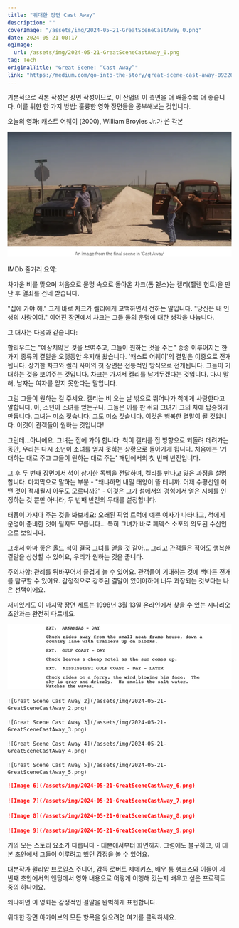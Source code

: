 ```yaml
---
title: "위대한 장면 Cast Away"
description: ""
coverImage: "/assets/img/2024-05-21-GreatSceneCastAway_0.png"
date: 2024-05-21 00:17
ogImage: 
  url: /assets/img/2024-05-21-GreatSceneCastAway_0.png
tag: Tech
originalTitle: "Great Scene: “Cast Away”"
link: "https://medium.com/go-into-the-story/great-scene-cast-away-09226a15f6a8"
---
```



기본적으로 각본 작성은 장면 작성이므로, 이 산업의 이 측면을 더 배울수록 더 좋습니다. 이를 위한 한 가지 방법: 훌륭한 영화 장면들을 공부해보는 것입니다.

오늘의 영화: 캐스트 어웨이 (2000), William Broyles Jr.가 쓴 각본

![이미지](/assets/img/2024-05-21-GreatSceneCastAway_0.png)

IMDb 줄거리 요약:

<div class="content-ad"></div>

차가운 비를 맞으며 처음으로 문명 속으로 돌아온 차크(톰 햁스)는 켈리(헬렌 헌트)을 만난 후 열쇠를 건네 받습니다.

"집에 가야 해." 그게 바로 차크가 켈리에게 고백하면서 전하는 말입니다. "당신은 내 인생의 사랑이야." 이어진 장면에서 차크는 그들 둘의 운명에 대한 생각을 나눕니다.

그 대사는 다음과 같습니다:

할리우드는 "예상치않은 것을 보여주고, 그들이 원하는 것을 주는" 종종 이루어지는 한 가지 종류의 결말을 오랫동안 유지해 왔습니다. '캐스트 어웨이'의 결말은 이중으로 전개됩니다. 상기한 차크와 켈리 사이의 첫 장면은 전통적인 방식으로 전개됩니다. 그들이 기대하는 것을 보여주는 것입니다. 차크는 가셔서 켈리를 남겨두겠다는 것입니다. 다시 말해, 남자는 여자를 얻지 못한다는 말입니다.

<div class="content-ad"></div>

그럼 그들이 원하는 걸 주세요. 켈리는 비 오는 날 밖으로 뛰어나가 척에게 사랑한다고 말합니다. 아, 소년이 소녀를 얻는구나. 그들은 이를 판 쥐되 그녀가 그의 차에 탑승하게 만듭니다. 그녀는 미소 짓습니다. 그도 미소 짓습니다. 이것은 행복한 결말이 될 것입니다. 이것이 관객들이 원하는 것입니다!

그런데...아니에요. 그녀는 집에 가야 합니다. 척이 켈리를 집 방향으로 되돌려 데려가는 동안, 우리는 다시 소년이 소녀를 얻지 못하는 상황으로 돌아가게 됩니다. 처음에는 '기대하는 대로 주고 그들이 원하는 대로 주는' 패턴에서의 첫 번째 반전입니다.

그 후 두 번째 장면에서 척이 상기한 독백을 전달하며, 켈리를 만나고 잃은 과정을 설명합니다. 마지막으로 말하는 부분 - "왜냐하면 내일 태양이 뜰 테니까. 어제 수평선엔 어떤 것이 적재될지 아무도 모르니까?" - 이것은 그가 섬에서의 경험에서 얻은 지혜를 인정하는 것 뿐만 아니라, 두 번째 반전의 무대를 설정합니다.

태풍이 가져다 주는 것을 봐보세요: 오래된 픽업 트럭에 예쁜 여자가 나타나고, 척에게 운명이 준비한 것이 될지도 모릅니다... 특히 그녀가 바로 페덱스 소포의 의도된 수신인으로 보입니다.

<div class="content-ad"></div>

그래서 아마 좋은 올드 척이 결국 그녀를 얻을 것 같아... 그리고 관객들은 적어도 행복한 결말을 상상할 수 있어요, 우리가 원하는 것을 줍니다.

주의사항: 관례를 뒤바꾸어서 즐겁게 놀 수 있어요. 관객들이 기대하는 것에 색다른 전개를 탐구할 수 있어요. 감정적으로 강조된 결말이 있어야하며 너무 과장되는 것보다는 나은 선택이에요.

재미있게도 이 마지막 장면 세트는 1998년 3월 13일 온라인에서 찾을 수 있는 시나리오 초안과는 완전히 다르네요.

![GreatSceneCastAway_1](/assets/img/2024-05-21-GreatSceneCastAway_1.png)

<div class="content-ad"></div>

```
![Great Scene Cast Away 2](/assets/img/2024-05-21-GreatSceneCastAway_2.png)

![Great Scene Cast Away 3](/assets/img/2024-05-21-GreatSceneCastAway_3.png)

![Great Scene Cast Away 4](/assets/img/2024-05-21-GreatSceneCastAway_4.png)

![Great Scene Cast Away 5](/assets/img/2024-05-21-GreatSceneCastAway_5.png)
```

<div class="content-ad"></div>

```markdown
![Image 6](/assets/img/2024-05-21-GreatSceneCastAway_6.png)

![Image 7](/assets/img/2024-05-21-GreatSceneCastAway_7.png)

![Image 8](/assets/img/2024-05-21-GreatSceneCastAway_8.png)

![Image 9](/assets/img/2024-05-21-GreatSceneCastAway_9.png)
```

<div class="content-ad"></div>

거의 모든 스토리 요소가 다릅니다 - 대본에서부터 화면까지. 그럼에도 불구하고, 이 대본 초안에서 그들이 이루려고 했던 감정을 볼 수 있어요.

대본작가 윌리암 브로일스 주니어, 감독 로버트 제메키스, 배우 톰 행크스와 이들이 세 번째 초안에서의 엔딩에서 영화 내용으로 어떻게 이행해 갔는지 배우고 싶은 프로젝트 중의 하나에요.

왜냐하면 이 영화는 감정적인 결말을 완벽하게 표현합니다. 

위대한 장면 아카이브의 모든 항목을 읽으려면 여기를 클릭하세요.
